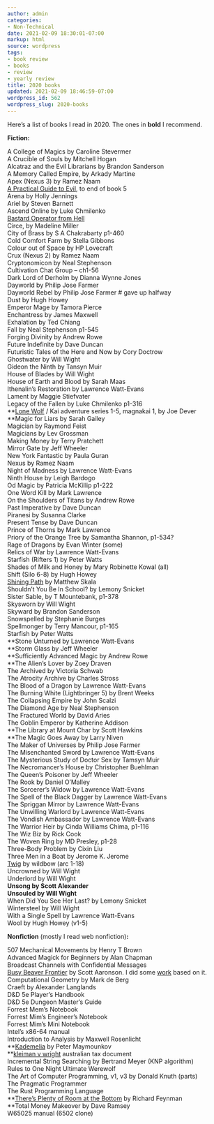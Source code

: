 ```yaml
---
author: admin
categories:
- Non-Technical
date: 2021-02-09 18:30:01-07:00
markup: html
source: wordpress
tags:
- book review
- books
- review
- yearly review
title: 2020 books
updated: 2021-02-09 18:46:59-07:00
wordpress_id: 562
wordpress_slug: 2020-books
---
```

Here’s a list of books I read in 2020. The ones in **bold** I recommend.

**Fiction:**

A College of Magics by Caroline Stevermer  
A Crucible of Souls by Mitchell Hogan  
Alcatraz and the Evil Librarians by Brandon Sanderson  
A Memory Called Empire, by Arkady Martine  
Apex (Nexus 3) by Ramez Naam  
[A Practical Guide to Evil][1], to end of book 5  
Arena by Holly Jennings  
Ariel by Steven Barnett  
Ascend Online by Luke Chmilenko  
[Bastard Operator from Hell][2]  
Circe, by Madeline Miller  
City of Brass by S A Chakrabarty p1-460  
Cold Comfort Farm by Stella Gibbons  
Colour out of Space by HP Lovecraft  
Crux (Nexus 2) by Ramez Naam  
Cryptonomicon by Neal Stephenson  
Cultivation Chat Group – ch1-56  
Dark Lord of Derholm by Dianna Wynne Jones  
Dayworld by Philip Jose Farmer  
Dayworld Rebel by Philip Jose Farmer # gave up halfway  
Dust by Hugh Howey  
Emperor Mage by Tamora Pierce  
Enchantress by James Maxwell  
Exhalation by Ted Chiang  
Fall by Neal Stephenson p1-545  
Forging Divinity by Andrew Rowe  
Future Indefinite by Dave Duncan  
Futuristic Tales of the Here and Now by Cory Doctrow  
Ghostwater by Will Wight  
Gideon the Ninth by Tansyn Muir  
House of Blades by Will Wight  
House of Earth and Blood by Sarah Maas  
Ithenalin’s Restoration by Lawrence Watt-Evans  
Lament by Maggie Stiefvater  
Legacy of the Fallen by Luke Chmilenko p1-316  
**[Lone Wolf][3] / Kai adventure series 1-5, magnakai 1, by Joe Dever  
**Magic for Liars by Sarah Gailey  
Magician by Raymond Feist  
Magicians by Lev Grossman  
Making Money by Terry Pratchett  
Mirror Gate by Jeff Wheeler  
New York Fantastic by Paula Guran  
Nexus by Ramez Naam  
Night of Madness by Lawrence Watt-Evans  
Ninth House by Leigh Bardogo  
Od Magic by Patricia McKillip p1-222  
One Word Kill by Mark Lawrence  
On the Shoulders of Titans by Andrew Rowe  
Past Imperative by Dave Duncan  
Piranesi by Susanna Clarke  
Present Tense by Dave Duncan  
Prince of Thorns by Mark Lawrence  
Priory of the Orange Tree by Samantha Shannon, p1-534?  
Rage of Dragons by Evan Winter (some)  
Relics of War by Lawrence Watt-Evans  
Starfish (Rifters 1) by Peter Watts  
Shades of Milk and Honey by Mary Robinette Kowal (all)  
Shift (Silo 6-8) by Hugh Howey  
[Shining Path][4] by Matthew Skala  
Shouldn’t You Be In School? by Lemony Snicket  
Sister Sable, by T Mountebank, p1-378  
Skysworn by Will Wight  
Skyward by Brandon Sanderson  
Snowspelled by Stephanie Burges  
Spellmonger by Terry Mancour, p1-165  
Starfish by Peter Watts  
**Stone Unturned by Lawrence Watt-Evans  
**Storm Glass by Jeff Wheeler  
**Sufficiently Advanced Magic by Andrew Rowe  
**The Alien’s Lover by Zoey Draven  
The Archived by Victoria Schwab  
The Atrocity Archive by Charles Stross  
The Blood of a Dragon by Lawrence Watt-Evans  
The Burning White (Lightbringer 5) by Brent Weeks  
The Collapsing Empire by John Scalzi  
The Diamond Age by Neal Stephenson  
The Fractured World by David Aries  
The Goblin Emperor by Katherine Addison  
**The Library at Mount Char by Scott Hawkins  
**The Magic Goes Away by Larry Niven  
The Maker of Universes by Philip Jose Farmer  
The Misenchanted Sword by Lawrence Watt-Evans  
The Mysterious Study of Doctor Sex by Tamsyn Muir  
The Necromancer’s House by Christopher Buehlman  
The Queen’s Poisoner by Jeff Wheeler  
The Rook by Daniel O’Malley  
The Sorcerer’s Widow by Lawrence Watt-Evans  
The Spell of the Black Dagger by Lawrence Watt-Evans  
The Spriggan Mirror by Lawrence Watt-Evans  
The Unwilling Warlord by Lawrence Watt-Evans  
The Vondish Ambassador by Lawrence Watt-Evans  
The Warrior Heir by Cinda Williams Chima, p1-116  
The Wiz Biz by Rick Cook  
The Woven Ring by MD Presley, p1-28  
Three-Body Problem by Cixin Liu  
Three Men in a Boat by Jerome K. Jerome  
[Twig][5] by wildbow (arc 1-18)  
Uncrowned by Will Wight  
Underlord by Will Wight  
**Unsong by Scott Alexander**  
**Unsouled by Will Wight**  
When Did You See Her Last? by Lemony Snicket  
Wintersteel by Will Wight  
With a Single Spell by Lawrence Watt-Evans  
Wool by Hugh Howey (v1-5)

**Nonfiction** (mostly I read web nonfiction)**:**

507 Mechanical Movements by Henry T Brown  
Advanced Magick for Beginners by Alan Chapman  
Broadcast Channels with Confidential Messages  
[Busy Beaver Frontier][6] by Scott Aaronson. I did some [work][7] based on it.  
Computational Geometry by Mark de Berg  
Craeft by Alexander Langlands  
D&D 5e Player’s Handbook  
D&D 5e Dungeon Master’s Guide  
Forrest Mem’s Notebook  
Forrest Mim’s Engineer’s Notebook  
Forrest Mim’s Mini Notebook  
Intel’s x86-64 manual  
Introduction to Analysis by Maxwell Rosenlicht  
**[Kademelia][8] by Peter Maymounkov  
**[kleiman v wright][9] australian tax document  
Incremental String Searching by Bertrand Meyer (KNP algorithm)  
Rules to One Night Ultimate Werewolf  
The Art of Computer Programming, v1, v3 by Donald Knuth (parts)  
The Pragmatic Programmer  
The Rust Programming Language  
**[There’s Plenty of Room at the Bottom][10] by Richard Feynman  
**Total Money Makeover by Dave Ramsey  
W65025 manual (6502 clone)

[1]: https://practicalguidetoevil.wordpress.com/table-of-contents/
[2]: http://bofh.bjash.com/
[3]: https://www.projectaon.org/en/Main/Books
[4]: https://shiningpathbook.com/
[5]: https://twigserial.wordpress.com/
[6]: https://www.scottaaronson.com/blog/?p=4916
[7]: https://github.com/za3k/busy_beaver
[8]: https://www.researchgate.net/publication/2492563_Kademlia_A_Peer-to-peer_Information_System_Based_on_the_XOR_Metric
[9]: https://library.za3k.com/law%20documents/kleiman%20v%20wright%20-%20austrialian%20taxation%20office%20findings.pdf
[10]: https://web.pa.msu.edu/people/yang/RFeynman_plentySpace.pdf
